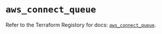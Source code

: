 # `aws_connect_queue`

Refer to the Terraform Registory for docs: [`aws_connect_queue`](https://registry.terraform.io/providers/hashicorp/aws/5.16.2/docs/resources/connect_queue).

